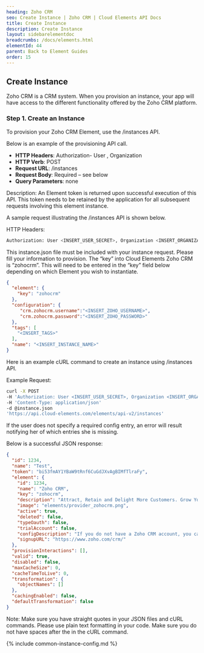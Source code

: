 ```yaml
---
heading: Zoho CRM
seo: Create Instance | Zoho CRM | Cloud Elements API Docs
title: Create Instance
description: Create Instance
layout: sidebarelementdoc
breadcrumbs: /docs/elements.html
elementId: 44
parent: Back to Element Guides
order: 15
---
```


## Create Instance

Zoho CRM is a CRM system. When you provision an instance, your app will have access to the different functionality offered by the Zoho CRM platform.

### Step 1. Create an Instance

To provision your Zoho CRM Element, use the /instances API.

Below is an example of the provisioning API call.

* __HTTP Headers__: Authorization- User <user secret>, Organization <organization secret>
* __HTTP Verb__: POST
* __Request URL__: /instances
* __Request Body__: Required – see below
* __Query Parameters__: none

Description: An Element token is returned upon successful execution of this API. This token needs to be retained by the application for all subsequent requests involving this element instance.

A sample request illustrating the /instances API is shown below.

HTTP Headers:

```bash
Authorization: User <INSERT_USER_SECRET>, Organization <INSERT_ORGANIZATION_SECRET>

```
This instance.json file must be included with your instance request.  Please fill your information to provision.  The “key” into Cloud Elements Zoho CRM is “zohocrm”.  This will need to be entered in the “key” field below depending on which Element you wish to instantiate.

```json
{
  "element": {
    "key": "zohocrm"
  },
  "configuration": {
     "crm.zohocrm.username":"<INSERT_ZOHO_USERNAME>",
     "crm.zohocrm.password":"<INSERT_ZOHO_PASSWORD>"
  },
  "tags": [
    "<INSERT_TAGS>"
  ],
  "name": "<INSERT_INSTANCE_NAME>"
}
```

Here is an example cURL command to create an instance using /instances API.

Example Request:

```bash
curl -X POST
-H 'Authorization: User <INSERT_USER_SECRET>, Organization <INSERT_ORGANIZATION_SECRET>'
-H 'Content-Type: application/json'
-d @instance.json
'https://api.cloud-elements.com/elements/api-v2/instances'
```

If the user does not specify a required config entry, an error will result notifying her of which entries she is missing.

Below is a successful JSON response:

```json
{
  "id": 1234,
  "name": "Test",
  "token": "bi53fmAY1YBaW9tRnf6CuGdJXvAgBIMfTlraFy",
  "element": {
    "id": 1234,
    "name": "Zoho CRM",
    "key": "zohocrm",
    "description": "Attract, Retain and Delight More Customers. Grow Your Business Now With Zoho CRM.",
    "image": "elements/provider_zohocrm.png",
    "active": true,
    "deleted": false,
    "typeOauth": false,
    "trialAccount": false,
    "configDescription": "If you do not have a Zoho CRM account, you can create one at Zoho Signup",
    "signupURL": "https://www.zoho.com/crm/"
  },
  "provisionInteractions": [],
  "valid": true,
  "disabled": false,
  "maxCacheSize": 0,
  "cacheTimeToLive": 0,
  "transformation": {
    "objectNames": []
  },
  "cachingEnabled": false,
  "defaultTransformation": false
}
```

Note:  Make sure you have straight quotes in your JSON files and cURL commands.  Please use plain text formatting in your code.  Make sure you do not have spaces after the in the cURL command.

{% include common-instance-config.md %}
